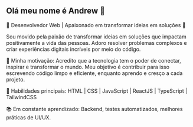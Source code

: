 ## Olá meu nome é Andrew 👋

🌟 Desenvolvedor Web | Apaixonado em transformar ideias em soluções 🌟

Sou movido pela paixão de transformar ideias em soluções que impactam positivamente a vida das pessoas. Adoro resolver problemas complexos e criar experiências digitais incríveis por meio do código.

🎯 Minha motivação:
Acredito que a tecnologia tem o poder de conectar, inspirar e transformar o mundo. Meu objetivo é contribuir para isso escrevendo código limpo e eficiente, enquanto aprendo e cresço a cada projeto.

🚀 Habilidades principais:
HTML | CSS | JavaScript | ReactJS | TypeScript | TailwindCSS

📚 Em constante aprendizado: Backend, testes automatizados, melhores práticas de UI/UX.
